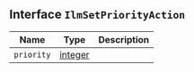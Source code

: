 ## Interface `IlmSetPriorityAction`

| Name | Type | Description |
| - | - | - |
| `priority` | [integer](./integer.md) | &nbsp; |

